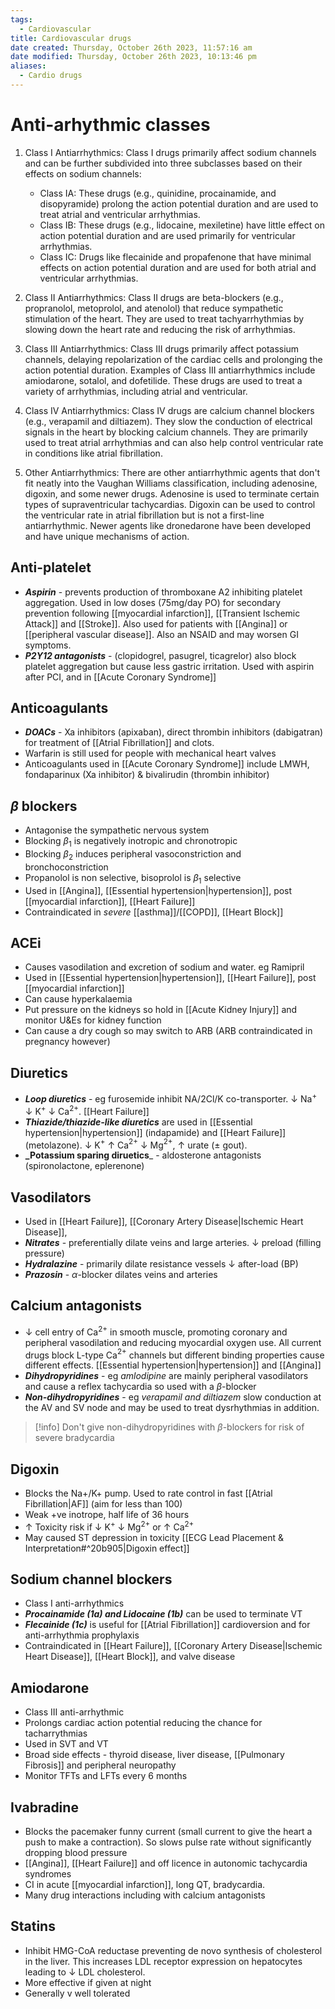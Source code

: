 ```yaml
---
tags:
  - Cardiovascular
title: Cardiovascular drugs
date created: Thursday, October 26th 2023, 11:57:16 am
date modified: Thursday, October 26th 2023, 10:13:46 pm
aliases:
  - Cardio drugs
---
```

# Anti-arhythmic classes

1. Class I Antiarrhythmics: Class I drugs primarily affect sodium channels and can be further subdivided into three subclasses based on their effects on sodium channels:
    - Class IA: These drugs (e.g., quinidine, procainamide, and disopyramide) prolong the action potential duration and are used to treat atrial and ventricular arrhythmias.
    - Class IB: These drugs (e.g., lidocaine, mexiletine) have little effect on action potential duration and are used primarily for ventricular arrhythmias.
    - Class IC: Drugs like flecainide and propafenone that have minimal effects on action potential duration and are used for both atrial and ventricular arrhythmias.

2. Class II Antiarrhythmics: Class II drugs are beta-blockers (e.g., propranolol, metoprolol, and atenolol) that reduce sympathetic stimulation of the heart. They are used to treat tachyarrhythmias by slowing down the heart rate and reducing the risk of arrhythmias.
    
3. Class III Antiarrhythmics: Class III drugs primarily affect potassium channels, delaying repolarization of the cardiac cells and prolonging the action potential duration. Examples of Class III antiarrhythmics include amiodarone, sotalol, and dofetilide. These drugs are used to treat a variety of arrhythmias, including atrial and ventricular.
    
4. Class IV Antiarrhythmics: Class IV drugs are calcium channel blockers (e.g., verapamil and diltiazem). They slow the conduction of electrical signals in the heart by blocking calcium channels. They are primarily used to treat atrial arrhythmias and can also help control ventricular rate in conditions like atrial fibrillation.
    
5. Other Antiarrhythmics: There are other antiarrhythmic agents that don't fit neatly into the Vaughan Williams classification, including adenosine, digoxin, and some newer drugs. Adenosine is used to terminate certain types of supraventricular tachycardias. Digoxin can be used to control the ventricular rate in atrial fibrillation but is not a first-line antiarrhythmic. Newer agents like dronedarone have been developed and have unique mechanisms of action.


## Anti-platelet

- **_Aspirin_** - prevents production of thromboxane A2 inhibiting platelet aggregation. Used in low doses (75mg/day PO) for secondary prevention following [[myocardial infarction]], [[Transient Ischemic Attack]] and [[Stroke]]. Also used for patients with [[Angina]] or [[peripheral vascular disease]]. Also an NSAID and may worsen GI symptoms.  
- ***P2Y12 antagonists*** - (clopidogrel, pasugrel, ticagrelor) also block platelet aggregation but cause less gastric irritation. Used with aspirin after PCI, and in [[Acute Coronary Syndrome]]

## Anticoagulants

- ***DOACs*** - Xa inhibitors (apixaban), direct thrombin inhibitors (dabigatran) for treatment of [[Atrial Fibrillation]] and clots. 
- Warfarin is still used for people with mechanical heart valves
- Anticoagulants used in [[Acute Coronary Syndrome]] include LMWH, fondaparinux (Xa inhibitor) & bivalirudin (thrombin inhibitor)

## $\beta$ blockers

- Antagonise the sympathetic nervous system
- Blocking $\beta_1$ is negatively inotropic and chronotropic
- Blocking $\beta_2$ induces peripheral vasoconstriction and bronchoconstriction
- Propanolol is non selective, bisoprolol is $\beta_1$ selective
- Used in [[Angina]], [[Essential hypertension|hypertension]], post [[myocardial infarction]], [[Heart Failure]]
- Contraindicated in _severe_ [[asthma]]/[[COPD]], [[Heart Block]]

## ACEi 

- Causes vasodilation and excretion of sodium and water. eg Ramipril 
- Used in [[Essential hypertension|hypertension]], [[Heart Failure]], post [[myocardial infarction]]
- Can cause hyperkalaemia 
- Put pressure on the kidneys so hold in [[Acute Kidney Injury]] and monitor U&Es for kidney function
- Can cause a dry cough so may switch to ARB (ARB contraindicated in pregnancy however)

## Diuretics

- _**Loop diuretics**_ - eg furosemide inhibit NA/2Cl/K co-transporter. $\downarrow$ Na$^+$ $\downarrow$ K$^+$ $\downarrow$ Ca$^{2+}$. [[Heart Failure]]
- **_Thiazide/thiazide-like diuretics_** are used in [[Essential hypertension|hypertension]] (indapamide) and [[Heart Failure]] (metolazone). $\downarrow$ K$^+$ $\uparrow$ Ca$^{2+}$ $\downarrow$ Mg$^{2+}$, $\uparrow$ urate ($\pm$ gout).
- **_Potassium sparing diruetics**_ - aldosterone antagonists (spironolactone, eplerenone) 

## Vasodilators 

- Used in [[Heart Failure]], [[Coronary Artery Disease|Ischemic Heart Disease]],   
- ***Nitrates*** - preferentially dilate veins and large arteries. $\downarrow$ preload (filling pressure)
- ***Hydralazine*** - primarily dilate resistance vessels $\downarrow$ after-load (BP)
- ***Prazosin*** - $\alpha$-blocker dilates veins and arteries

## Calcium antagonists 

- $\downarrow$ cell entry of Ca$^{2+}$ in smooth muscle, promoting coronary and peripheral vasodilation and reducing myocardial oxygen use. All current drugs block L-type Ca$^{2+}$ channels but different binding properties cause different effects. [[Essential hypertension|hypertension]] and [[Angina]]
- ***Dihydropyridines*** - eg _amlodipine_ are mainly peripheral vasodilators and cause a reflex tachycardia so used with a $\beta$-blocker
- ***Non-dihydropyridines*** - eg _verapamil and diltiazem_ slow conduction at the AV and SV node and may be used to treat dysrhythmias in addition. 

> [!info] Don't give non-dihydropyridines with $\beta$-blockers for risk of severe bradycardia

## Digoxin

- Blocks the Na+/K+ pump. Used to rate control in fast [[Atrial Fibrillation|AF]] (aim for less than 100)
- Weak +ve inotrope, half life of 36 hours
- $\uparrow$ Toxicity risk if $\downarrow$ K$^+$ $\downarrow$ Mg$^{2+}$ or $\uparrow$ Ca$^{2+}$
- May caused ST depression in toxicity [[ECG Lead Placement & Interpretation#^20b905|Digoxin effect]]

## Sodium channel blockers

- Class I anti-arrhythmics 
- ***Procainamide (1a) and Lidocaine (1b)*** can be used to terminate VT
- ***Flecainide (1c)*** is useful for [[Atrial Fibrillation]] cardioversion and for anti-arrhythmia prophylaxis
- Contraindicated in [[Heart Failure]], [[Coronary Artery Disease|Ischemic Heart Disease]], [[Heart Block]], and valve disease

## Amiodarone

- Class III anti-arrhythmic
- Prolongs cardiac action potential reducing the chance for tacharrythmias 
- Used in SVT and VT 
- Broad side effects - thyroid disease, liver disease, [[Pulmonary Fibrosis]] and peripheral neuropathy 
- Monitor TFTs and LFTs every 6 months 

## Ivabradine

- Blocks the pacemaker funny current (small current to give the heart a push to make a contraction). So slows pulse rate without significantly dropping blood pressure
- [[Angina]], [[Heart Failure]] and off licence in autonomic tachycardia syndromes
- CI in acute [[myocardial infarction]], long QT, bradycardia.
- Many drug interactions including with calcium antagonists

## Statins

- Inhibit HMG-CoA reductase preventing de novo synthesis of cholesterol in the liver. This increases LDL receptor expression on hepatocytes leading to $\downarrow$ LDL cholesterol.
- More effective if given at night
- Generally v well tolerated